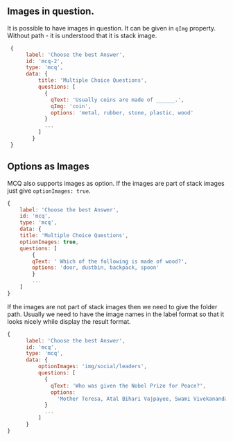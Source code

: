 ## Images in question.

It is possible to have images in question. It can be given in `qImg` property.
Without path - it is understood that it is stack image.

```js
 {
      label: 'Choose the best Answer',
      id: 'mcq-2',
      type: 'mcq',
      data: {
          title: 'Multiple Choice Questions',
          questions: [
            {
              qText: 'Usually coins are made of ______.',
              qImg: 'coin',
              options: 'metal, rubber, stone, plastic, wood'
            }
            ...
          ]
        }
 }
```

## Options as Images

MCQ also supports images as option. If the images are part of stack images just
give `optionImages: true`.

```js
{
    label: 'Choose the best Answer',
    id: 'mcq',
    type: 'mcq',
    data: {
    title: 'Multiple Choice Questions',
    optionImages: true,
    questions: [
        {
        qText: ' Which of the following is made of wood?',
        options: 'door, dustbin, backpack, spoon'
        }
        ...
    ]
}
```

If the images are not part of stack images then we need to give the folder path.
Usually we need to have the image names in the label format so that it looks
nicely while display the result format.

```js
{
      label: 'Choose the best Answer',
      id: 'mcq',
      type: 'mcq',
      data: {
          optionImages: 'img/social/leaders',
          questions: [
            {
              qText: 'Who was given the Nobel Prize for Peace?',
              options:
                'Mother Teresa, Atal Bihari Vajpayee, Swami Vivekananda, Rabindranath Tagore'
            }
            ...
          ]
      }
}
```
